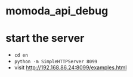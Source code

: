 # momoda_api_debug

# start the server

- `` cd en ``
- `` python -m SimpleHTTPServer 8099 ``
- visit http://192.168.86.24:8099/examples.html